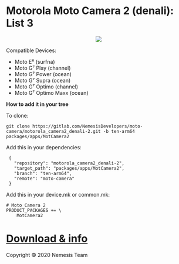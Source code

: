# Motorola Moto Camera 2 (denali): List 3

<center><img src="https://telegra.ph/file/cf43da1a6481e7c094ff6.jpg"/></center>

Compatible Devices:

- Moto E⁶ (surfna)
- Moto G⁷ Play (channel)
- Moto G⁷ Power (ocean)
- Moto G⁷ Supra (ocean)
- Moto G⁷ Optimo (channel)
- Moto G⁷ Optimo Maxx (ocean)


**How to add it in your tree**

To clone:

`git clone https://gitlab.com/NemesisDevelopers/moto-camera/motorola_camera2_denali-2.git -b ten-arm64 packages/apps/MotCamera2`

Add this in your dependencies:

```
 {
   "repository": "motorola_camera2_denali-2",
   "target_path": "packages/apps/MotCamera2",
   "branch": "ten-arm64",
   "remote": "moto-camera"
 }
```
Add this in your device.mk or common.mk:

```
# Moto Camera 2
PRODUCT_PACKAGES += \
    MotCamera2
```

# [Download & info](https://telegra.ph/Moto-Camera-2-List-N3-05-09)


 Copyright © 2020 Nemesis Team

